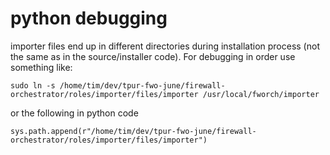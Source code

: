 # python debugging

importer files end up in different directories during installation process (not the same as in the source/installer code). For debugging in order use something like:

`sudo ln -s /home/tim/dev/tpur-fwo-june/firewall-orchestrator/roles/importer/files/importer /usr/local/fworch/importer`

or the following in python code

`sys.path.append(r"/home/tim/dev/tpur-fwo-june/firewall-orchestrator/roles/importer/files/importer")`
